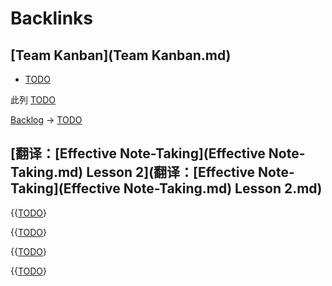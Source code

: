 
# Backlinks
## [Team Kanban](Team Kanban.md)
- [TODO](TODO.md)

此列 [TODO](TODO.md)

[Backlog](Backlog.md) -> [TODO](TODO.md)

## [翻译：[Effective Note-Taking](Effective Note-Taking.md) Lesson 2](翻译：[Effective Note-Taking](Effective Note-Taking.md) Lesson 2.md)
{{[TODO](TODO.md)}

{{[TODO](TODO.md)}

{{[TODO](TODO.md)}

{{[TODO](TODO.md)}

